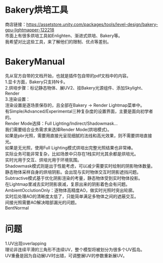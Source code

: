 # Bakery烘培工具
商店链接：https://assetstore.unity.com/packages/tools/level-design/bakery-gpu-lightmapper-122218  
市面上有很多烘培工具如Enlighten、渐进式烘培、Bakery等。  
我希望对比这些工具，来了解他们的限制、优点等差别。  

# BakeryManual
先从官方自带的文档开始，也就是插件包自带的pdf文档中的内容。  
1.显卡方面，Bakery只支持N卡。  
2.烘培步骤：标记静态物体、展UV2、挂Bakery光源组件、添加Skylight、Render  
3.渲染设置：  
渲染设置是逐场景保存的，且全部在Bakery -> Render Lightmap菜单中。  
有Simple/Advanced/Experimental三种复杂度的设置界面，主要是面向初学者的。  
Render Mode选择：Full Lighting/Indirect/Shadowmask...  
    我们需要结合业务需求来选择Render Mode(烘培模式)。  
    如果是pbr光照，需要用直接光呈现细腻的法线和高光效果，则不需要烘培直接光。  
    如果是无光照，使用Full Lighting模式烘培出完整光照结果也非常棒。  
    实际业务可能非常复杂，比如场景中只存在1栈实时光其余都是烘培光。  
        实时光用于交互、烘培光用于环境氛围。  
    Shadowmask模式则是出于性能考虑，可以减少需要实时绘制的阴影物体数量。  
        静态物体采样自身的烘培阴影。会出现与实时物体交互时阴影遮挡问题。  
    Subtractive模式基于优化阴影渲染的考量，静态物体受到实时物体投影。  
        在Lightmap里减去实时阴影衰减，复原出来的阴影着色会有问题。  
    AmbientOcclutionOnly：逐物体高精度AO，做实时光照时突出轮廓。  
        实时后处理AO的清晰度太低了，只能简单满足多物体之间的遮蔽交互。  
        间接光照需要AO解决暗部漏光的问题。  
        BentNormal

# 问题
1.UV出现overlapping  
理论非连续平滑的三角形不连续UV，整个模型将被划分为很多个UV孤岛。  
UV重叠是因为自动展UV时出错，可调整展UV的参数重新展UV。  